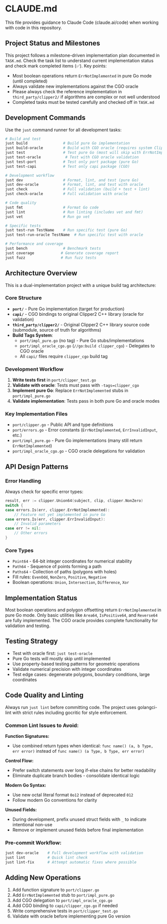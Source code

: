 # CLAUDE.md

This file provides guidance to Claude Code (claude.ai/code) when working with code in this repository.

## Project Status and Milestones

This project follows a milestone-driven implementation plan documented in `TASK.md`. Check the task list to understand current implementation status and check mark completed items (✅). Key points:

- Most boolean operations return `ErrNotImplemented` in pure Go mode (until completed)
- Always validate new implementations against the CGO oracle
- Please always check the reference implementation in `third_party/clipper2/` if algorithms are complex or not well understood
- Completed tasks must be tested carefully and checked off in `TASK.md`

## Development Commands

Use the `just` command runner for all development tasks:

```bash
# Build and test
just build                # Build pure Go implementation
just build-oracle         # Build with CGO oracle (requires system Clipper2)
just test                 # Test pure Go (most will skip with ErrNotImplemented)
just test-oracle           # Test with CGO oracle validation
just test-port            # Test only port package (pure Go)
just test-capi            # Test only capi package (CGO)

# Development workflow
just dev                  # Format, lint, and test (pure Go)
just dev-oracle           # Format, lint, and test with oracle
just check                # Full validation (build + test + lint)
just check-oracle         # Full validation with oracle

# Code quality
just fmt                  # Format Go code
just lint                 # Run linting (includes vet and fmt)
just vet                  # Run go vet

# Specific tests
just test-run TestName    # Run specific test (pure Go)
just test-run-oracle TestName  # Run specific test with oracle

# Performance and coverage
just bench                # Benchmark tests
just coverage            # Generate coverage report
just fuzz                # Run fuzz tests
```

## Architecture Overview

This is a dual-implementation project with a unique build tag architecture:

### Core Structure

- **`port/`** - Pure Go implementation (target for production)
- **`capi/`** - CGO bindings to original Clipper2 C++ library (oracle for validation)
- **`third_party/clipper2/`** - Original Clipper2 C++ library source code (submodule, source of truth for algorithms)
- **Build Tags System**:
  - `port/impl_pure.go` (no tag) - Pure Go stubs/implementations
  - `port/impl_oracle_cgo.go` (`//go:build clipper_cgo`) - Delegates to CGO oracle
  - All `capi/` files require `clipper_cgo` build tag

### Development Workflow

1. **Write tests first** in `port/clipper_test.go`
2. **Validate with oracle**: Tests must pass with `-tags=clipper_cgo`
3. **Implement pure Go**: Replace `ErrNotImplemented` stubs in `port/impl_pure.go`
4. **Validate implementation**: Tests pass in both pure Go and oracle modes

### Key Implementation Files

- `port/clipper.go` - Public API and type definitions
- `port/errors.go` - Error constants (`ErrNotImplemented`, `ErrInvalidInput`, etc.)
- `port/impl_pure.go` - Pure Go implementations (many still return `ErrNotImplemented`)
- `port/impl_oracle_cgo.go` - CGO oracle delegations for validation

## API Design Patterns

### Error Handling

Always check for specific error types:

```go
result, err := clipper.Union64(subject, clip, clipper.NonZero)
switch {
case errors.Is(err, clipper.ErrNotImplemented):
    // Feature not yet implemented in pure Go
case errors.Is(err, clipper.ErrInvalidInput):
    // Invalid parameters
case err != nil:
    // Other errors
}
```

### Core Types

- `Point64` - 64-bit integer coordinates for numerical stability
- `Path64` - Sequence of points forming a path
- `Paths64` - Collection of paths (polygons with holes)
- Fill rules: `EvenOdd`, `NonZero`, `Positive`, `Negative`
- Boolean operations: `Union`, `Intersection`, `Difference`, `Xor`

## Implementation Status

Most boolean operations and polygon offsetting return `ErrNotImplemented` in pure Go mode. Only basic utilities like `Area64`, `IsPositive64`, and `Reverse64` are fully implemented. The CGO oracle provides complete functionality for validation and testing.

## Testing Strategy

- Test with oracle first: `just test-oracle`
- Pure Go tests will mostly skip until implemented
- Use property-based testing patterns for geometric operations
- Validate numerical precision with integer coordinates
- Test edge cases: degenerate polygons, boundary conditions, large coordinates

## Code Quality and Linting

Always run `just lint` before committing code. The project uses golangci-lint with strict rules including gocritic for style enforcement.

### Common Lint Issues to Avoid:

**Function Signatures:**
- Use combined return types when identical: `func name() (a, b Type, err error)` instead of `func name() (a Type, b Type, err error)`

**Control Flow:**
- Prefer switch statements over long if-else chains for better readability
- Eliminate duplicate branch bodies - consolidate identical logic

**Modern Go Syntax:**
- Use new octal literal format `0o12` instead of deprecated `012`
- Follow modern Go conventions for clarity

**Unused Fields:**
- During development, prefix unused struct fields with `_` to indicate intentional non-use
- Remove or implement unused fields before final implementation

### Pre-commit Workflow:

```bash
just dev-oracle    # Full development workflow with validation
just lint          # Quick lint check
just lint-fix      # Attempt automatic fixes where possible
```

## Adding New Operations

1. Add function signature to `port/clipper.go`
2. Add `ErrNotImplemented` stub to `port/impl_pure.go`
3. Add CGO delegation to `port/impl_oracle_cgo.go`
4. Add CGO binding to `capi/clipper_cgo.go` if needed
5. Write comprehensive tests in `port/clipper_test.go`
6. Validate with oracle before implementing pure Go version